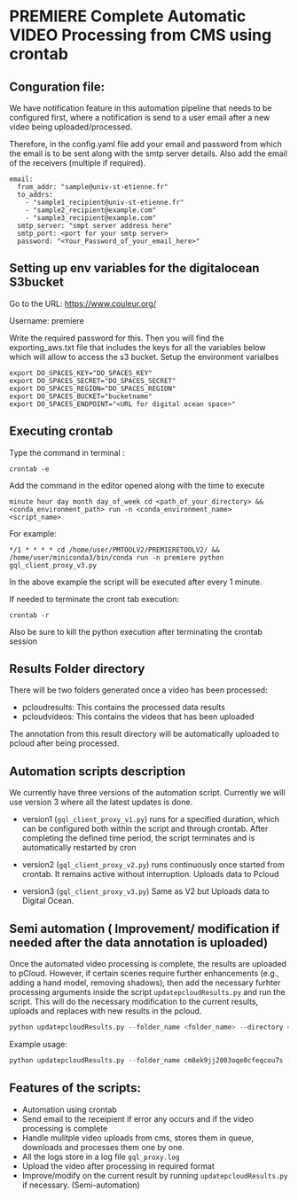 # PREMIERE Complete Automatic VIDEO Processing from CMS using crontab

Conguration file:
------------
We have notification feature  in this automation pipeline that needs to be configured first, where a notification is send to a user email after a new video being uploaded/processed. 

Therefore, in the config.yaml file add your email and password from which the email is to be sent along with the smtp server details. Also add the email of the receivers (multiple if required).
```
email:
  from_addr: "sample@univ-st-etienne.fr"
  to_addrs:
    - "sample1_recipient@univ-st-etienne.fr"
    - "sample2_recipient@example.com"
    - "sample3_recipient@example.com"
  smtp_server: "smpt server address here"
  smtp_port: <port for your smtp server>
  password: "<Your_Password_of_your_email_here>"
```


Setting up env variables for the digitalocean S3bucket
------------
Go to the URL: https://www.couleur.org/


Username: premiere


Write the required password for this. Then you will find the exporting_aws.txt file that includes the keys for all the variables below which will allow to access the s3 bucket. Setup the environment varialbes

```
export DO_SPACES_KEY="DO_SPACES_KEY"
export DO_SPACES_SECRET="DO_SPACES_SECRET"
export DO_SPACES_REGION="DO_SPACES_REGION"
export DO_SPACES_BUCKET="bucketname"
export DO_SPACES_ENDPOINT="<URL for digital ocean space>"
```

Executing crontab
------------

Type the command in terminal :

```
crontab -e
```
Add the command in the editor opened  along with the time to execute
```
minute hour day month day_of_week cd <path_of_your_directory> && <conda_environment_path> run -n <conda_environment_name>  <script_name>
```

For example: 
```
*/1 * * * * cd /home/user/PMTOOLV2/PREMIERETOOLV2/ && /home/user/miniconda3/bin/conda run -n premiere python gql_client_proxy_v3.py
```
In the above example the script will be executed after every 1 minute.


If needed to terminate the cront tab execution:
```
crontab -r
```
Also be sure to kill the python execution after terminating the crontab session


Results Folder directory
------------
There will be two folders generated once a video has been processed:
* pcloudresults: This contains the processed data results
* pcloudvideos: This contains the videos that has been uploaded

The annotation from this result directory will be automatically uploaded to pcloud after being processed.


Automation scripts description
------------
We currently have three versions of the automation script. Currently we will use version 3 where all the latest updates is done.


* version1 (`gql_client_proxy_v1.py`)  runs for a specified duration, which can be configured both within the script and through crontab. After completing the defined time period, the script terminates and is automatically restarted by cron

* version2 (`gql_client_proxy_v2.py`) runs continuously once started from crontab. It remains active without interruption. Uploads data to Pcloud

* version3 (`gql_client_proxy_v3.py`) Same as V2 but Uploads data to Digital Ocean.


Semi automation ( Improvement/ modification if needed after the data annotation is uploaded)
------------
Once the automated video processing is complete, the results are uploaded to pCloud. However, if certain scenes require further enhancements (e.g., adding a hand model, removing shadows), then add the necessary furhter processing arguments  inside the script `updatepcloudResults.py` and run the script. This will do the necessary modification to the current results, uploads and replaces with new results in the pcloud.
```py
python updatepcloudResults.py --folder_name <folder_name> --directory <directory> --folder_id <folder_id> 
```
Example usage:
```py
python updatepcloudResults.py --folder_name cm8ek9jj2003oqe0cfeqcou7s --directory /home/user/PREMIERETOOLV2 --folder_id 12345678
```
Features of the scripts:
------------
* Automation using crontab
* Send email to the receipient  if error any occurs and if the video processing is complete
* Handle mulitple video uploads from cms, stores them in queue, downloads and processes them one by one.
* All the logs store in a log file `gql_proxy.log`
* Upload the video after processing in required format
* Improve/modify on the current result by running `updatepcloudResults.py` if necessary. (Semi-automation)

